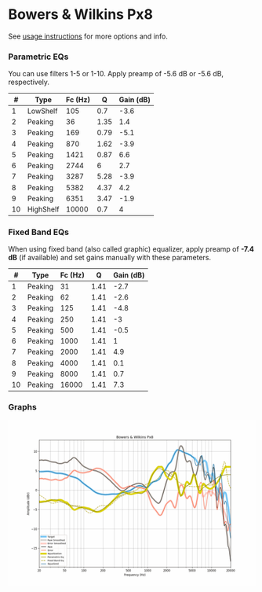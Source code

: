# Bowers & Wilkins Px8
See [usage instructions](https://github.com/jaakkopasanen/AutoEq#usage) for more options and info.

### Parametric EQs
You can use filters 1-5 or 1-10. Apply preamp of -5.6 dB or -5.6 dB, respectively.

|   # | Type      |   Fc (Hz) |    Q |   Gain (dB) |
|-----|-----------|-----------|------|-------------|
|   1 | LowShelf  |       105 | 0.7  |        -3.6 |
|   2 | Peaking   |        36 | 1.35 |         1.4 |
|   3 | Peaking   |       169 | 0.79 |        -5.1 |
|   4 | Peaking   |       870 | 1.62 |        -3.9 |
|   5 | Peaking   |      1421 | 0.87 |         6.6 |
|   6 | Peaking   |      2744 | 6    |         2.7 |
|   7 | Peaking   |      3287 | 5.28 |        -3.9 |
|   8 | Peaking   |      5382 | 4.37 |         4.2 |
|   9 | Peaking   |      6351 | 3.47 |        -1.9 |
|  10 | HighShelf |     10000 | 0.7  |         4   |

### Fixed Band EQs
When using fixed band (also called graphic) equalizer, apply preamp of **-7.4 dB** (if available) and set gains manually with these parameters.

|   # | Type    |   Fc (Hz) |    Q |   Gain (dB) |
|-----|---------|-----------|------|-------------|
|   1 | Peaking |        31 | 1.41 |        -2.7 |
|   2 | Peaking |        62 | 1.41 |        -2.6 |
|   3 | Peaking |       125 | 1.41 |        -4.8 |
|   4 | Peaking |       250 | 1.41 |        -3   |
|   5 | Peaking |       500 | 1.41 |        -0.5 |
|   6 | Peaking |      1000 | 1.41 |         1   |
|   7 | Peaking |      2000 | 1.41 |         4.9 |
|   8 | Peaking |      4000 | 1.41 |         0.1 |
|   9 | Peaking |      8000 | 1.41 |         0.7 |
|  10 | Peaking |     16000 | 1.41 |         7.3 |

### Graphs
![](./Bowers%20&%20Wilkins%20Px8.png)
